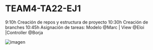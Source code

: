 # TEAM4-TA22-EJ1
9:10h Creación de repos y estructura de proyecto
10:30h Creación de branches
10:45h Asignación de tareas: Modelo @Marc | View @Eloi |Controller @Borja

![imagen](https://user-images.githubusercontent.com/19403472/167588402-15637987-3236-407a-a49b-9b068e9213d1.png)
